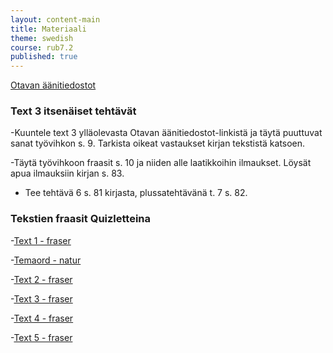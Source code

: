 ```yaml
---
layout: content-main
title: Materiaali
theme: swedish
course: rub7.2
published: true
---
```

[Otavan äänitiedostot](http://tiedostot.otava.fi/aanet/fokus7/)

### Text 3 itsenäiset tehtävät

-Kuuntele text 3 ylläolevasta Otavan äänitiedostot-linkistä ja täytä puuttuvat sanat työvihkon s. 9. Tarkista oikeat vastaukset kirjan tekstistä katsoen.

-Täytä työvihkoon fraasit s. 10 ja niiden alle laatikkoihin ilmaukset. Löysät apua ilmauksiin kirjan s. 83.

- Tee tehtävä 6 s. 81 kirjasta, plussatehtävänä t. 7 s. 82.



### Tekstien fraasit Quizletteina

-[Text 1 - fraser](https://quizlet.com/_6h7ccb)

-[Temaord - natur](https://quizlet.com/_6h7v00)

-[Text 2 - fraser](https://quizlet.com/_6lofwf)

-[Text 3 - fraser](https://quizlet.com/_6loha5)

-[Text 4 - fraser](https://quizlet.com/_6lofah)

-[Text 5 - fraser](https://quizlet.com/_6logip)
